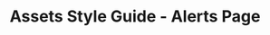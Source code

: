 ---
published: true
layout: detail-page
lang: en
section: assets
title: "Assets Style Guide - Alerts Page"
nav-title: "Alerts"
"meta-title": "Healthcare.gov's Assets Style Guide Page - Alerts Page"
"meta-description": "Healthcare.gov's Assets Style Guide Page - Alerts Page"
categories: components
---